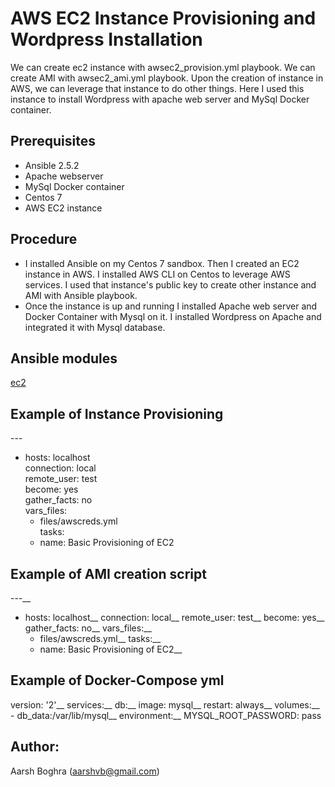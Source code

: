 # AWS EC2 Instance Provisioning and Wordpress Installation

We can create ec2 instance with awsec2_provision.yml playbook. We can create AMI with awsec2_ami.yml playbook. Upon the creation of 
instance in AWS, we can leverage that instance to do other things. Here I used this instance to install Wordpress with apache web server and MySql Docker container. 

## Prerequisites

- Ansible 2.5.2
- Apache webserver
- MySql Docker container
- Centos 7
- AWS EC2 instance

## Procedure

- I installed Ansible on my Centos 7 sandbox. Then I created an EC2 instance in AWS. I installed AWS CLI on Centos to leverage AWS           services. I used that instance's public key to create other instance and AMI with Ansible playbook.
- Once the instance is up and running I installed Apache web server and Docker Container with Mysql on it. I installed Wordpress on         Apache and integrated it with Mysql database. 

## Ansible modules

[ec2](http://docs.ansible.com/ansible/ec2_module.html)

## Example of Instance Provisioning

---<br/>
- hosts: localhost<br/>
  connection: local<br/>
  remote_user: test<br/>
  become: yes<br/>
  gather_facts: no<br/>
  vars_files:<br/>
  - files/awscreds.yml<br/>
  tasks:<br/>
  - name: Basic Provisioning of EC2


## Example of AMI creation script

---__
- hosts: localhost__
  connection: local__
  remote_user: test__
  become: yes__
  gather_facts: no__
  vars_files:__
  - files/awscreds.yml__
  tasks:__
  - name: Basic Provisioning of EC2__
  
## Example of Docker-Compose yml

version: '2'__
services:__
  db:__
    image: mysql__
    restart: always__
    volumes:__
    - db_data:/var/lib/mysql__
    environment:__
      MYSQL_ROOT_PASSWORD: pass
    

  
## Author:

Aarsh Boghra (<aarshvb@gmail.com>)
